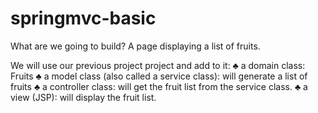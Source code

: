 # springmvc-basic
What are we going to build?
A page displaying a list of fruits.

We will use our previous project project and add to it:
♣	a domain class: Fruits
♣	a model class (also called a service class): will generate a list of fruits
♣	a controller class: will get the fruit list from the service class.
♣	a view (JSP): will display the fruit list.
